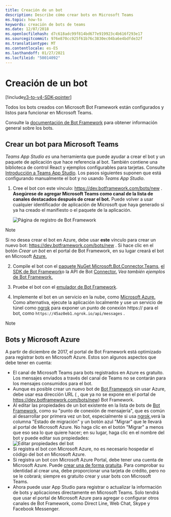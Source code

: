 ```yaml
---
title: Creación de un bot
description: Describe cómo crear bots en Microsoft Teams
ms.topic: how-to
keywords: creación de bots de teams
ms.date: 12/07/2018
ms.openlocfilehash: d7c618adc99f814bd677e919923c4b616f293e17
ms.sourcegitcommit: 976e870cc925f61b76c3830ec04ba6e4bdfde32f
ms.translationtype: MT
ms.contentlocale: es-ES
ms.lasthandoff: 01/27/2021
ms.locfileid: "50014092"
---
```

# <a name="create-a-bot"></a>Creación de un bot

[!include[v3-to-v4-SDK-pointer](~/includes/v3-to-v4-pointer-bots.md)]

Todos los bots creados con Microsoft Bot Framework están configurados y listos para funcionar en Microsoft Teams.

Consulte la [documentación de Bot Framework](/azure/bot-service/?view=azure-bot-service-3.0) para obtener información general sobre los bots.

## <a name="create-a-bot-for-microsoft-teams"></a>Crear un bot para Microsoft Teams

*Teams App Studio es* una herramienta que puede ayudar a crear el bot y un paquete de aplicación que hace referencia al bot. También contiene una biblioteca de control React y ejemplos configurables para tarjetas. Consulte [Introducción a Teams App Studio](~/concepts/build-and-test/app-studio-overview.md). Los pasos siguientes suponen que está configurando manualmente el bot y no usando *Teams App Studio*.

1. Cree el bot con este vínculo: https://dev.botframework.com/bots/new . **Asegúrese de agregar Microsoft Teams como canal de la lista de canales destacados después de crear el bot.** Puede volver a usar cualquier identificador de aplicación de Microsoft que haya generado si ya ha creado el manifiesto o el paquete de la aplicación.

   ![Página de registro de Bot Framework](~/assets/images/bots/bfregister.png)

> [!NOTE]
> Si no desea crear el bot en Azure, debe usar **este** vínculo para crear un nuevo bot: https://dev.botframework.com/bots/new . Si hace clic en el botón *Crear un bot* en el portal de Bot Framework, en su lugar creará el bot en Microsoft [Azure.](#bots-and-microsoft-azure)

2. Compile el bot con el [paquete NuGet Microsoft.Bot.Connector.Teams,](https://www.nuget.org/packages/Microsoft.Bot.Connector.Teams) [el SDK de Bot Framework](https://github.com/microsoft/botframework-sdk)o la API de Bot [Connector.](https://docs.microsoft.com/bot-framework/rest-api/bot-framework-rest-connector-api-reference) *Vea también ejemplos* [de Bot Framework.](https://github.com/Microsoft/BotBuilder-Samples/blob/master/README.md)

3. Pruebe el bot con el [emulador de Bot Framework](https://docs.microsoft.com/bot-framework/debug-bots-emulator).

4. Implemente el bot en un servicio en la nube, como [Microsoft Azure.](https://azure.microsoft.com/) Como alternativa, ejecute la aplicación localmente y use un servicio de túnel como [ngrok](https://ngrok.com) para exponer un punto de conexión https:// para el bot, como `https://45az0eb1.ngrok.io/api/messages` .

> [!NOTE]
> ## <a name="bots-and-microsoft-azure"></a>Bots y Microsoft Azure
> A partir de diciembre de 2017, el portal de Bot Framework está optimizado para registrar bots en Microsoft Azure. Estos son algunos aspectos que debe tener en cuenta:
>
> * El canal de Microsoft Teams para bots registrados en Azure es gratuito. Los mensajes enviados a través del canal de Teams no se contarán para los mensajes consumidos para el bot.
> * Aunque es posible crear un nuevo bot de [Bot Framework](https://dev.botframework.com/bots/new) sin usar Azure, debe usar esa dirección URL ( , que ya no se expone en el portal de https://dev.botframework.com/bots/new) Bot Framework.
> * Al editar las propiedades de un bot existente en la lista de bots de [Bot Framework,](https://dev.botframework.com/bots) como su "punto de conexión de mensajería", que es común al desarrollar por primera vez un bot, especialmente si usa [ngrok,](https://ngrok.com)verá la columna "Estado de migración" y un botón azul "Migrar" que le llevará al portal de Microsoft Azure. No haga clic en el botón "Migrar" a menos que eso sea lo que quiere hacer; en su lugar, haga clic en el nombre del bot y puede editar sus propiedades:</br>
   ![Editar propiedades del bot](~/assets/images/bots/bf-migrate-bot-to-azure.png)
> * Si registra el bot con Microsoft Azure, no es necesario hospedar el código del bot *en* Microsoft Azure.
> * Si registra un bot con Microsoft Azure Portal, debe tener una cuenta de Microsoft Azure. Puede [crear una de forma gratuita](https://azure.microsoft.com/free/). Para comprobar su identidad al crear una, debe proporcionar una tarjeta de crédito, pero no se le cobrará; siempre es gratuito crear y usar bots con Microsoft Teams.
> * Ahora puede usar App Studio para registrar o actualizar la información de bots y aplicaciones directamente en Microsoft Teams. Solo tendrá que usar el portal de Microsoft Azure para agregar o configurar otros canales de Bot Framework, como Direct Line, Web Chat, Skype y Facebook Messenger.

